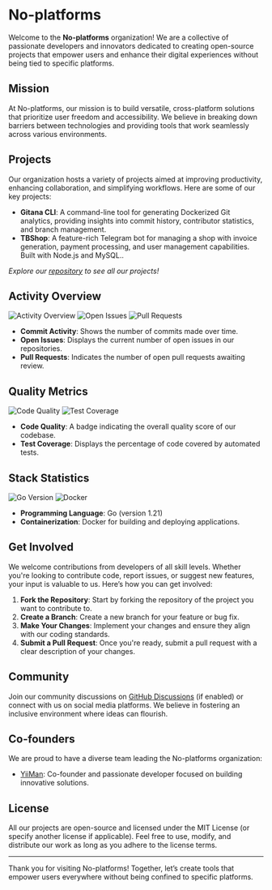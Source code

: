 # No-platforms

Welcome to the **No-platforms** organization! We are a collective of passionate developers and innovators dedicated to creating open-source projects that empower users and enhance their digital experiences without being tied to specific platforms.

## Mission

At No-platforms, our mission is to build versatile, cross-platform solutions that prioritize user freedom and accessibility. We believe in breaking down barriers between technologies and providing tools that work seamlessly across various environments.

## Projects

Our organization hosts a variety of projects aimed at improving productivity, enhancing collaboration, and simplifying workflows. Here are some of our key projects:

- **Gitana CLI**: A command-line tool for generating Dockerized Git analytics, providing insights into commit history, contributor statistics, and branch management.
- **TBShop**: A feature-rich Telegram bot for managing a shop with invoice generation, payment processing, and user management capabilities. Built with Node.js and MySQL..


*Explore our [repository](https://github.com/No-platforms) to see all our projects!*

## Activity Overview

![Activity Overview](https://img.shields.io/github/commit-activity/m/No-platforms) ![Open Issues](https://img.shields.io/github/issues-raw/No-platforms) ![Pull Requests](https://img.shields.io/github/issues-pr-raw/No-platforms)

- **Commit Activity**: Shows the number of commits made over time.
- **Open Issues**: Displays the current number of open issues in our repositories.
- **Pull Requests**: Indicates the number of open pull requests awaiting review.

## Quality Metrics

![Code Quality](https://img.shields.io/librariesio/release/github/No-platforms) ![Test Coverage](https://img.shields.io/coveralls/github/No-platforms)

- **Code Quality**: A badge indicating the overall quality score of our codebase.
- **Test Coverage**: Displays the percentage of code covered by automated tests.

## Stack Statistics

![Go Version](https://img.shields.io/badge/go%20version-1.21-blue) ![Docker](https://img.shields.io/badge/docker-enabled-brightgreen)

- **Programming Language**: Go (version 1.21)
- **Containerization**: Docker for building and deploying applications.

## Get Involved

We welcome contributions from developers of all skill levels. Whether you're looking to contribute code, report issues, or suggest new features, your input is valuable to us. Here’s how you can get involved:

1. **Fork the Repository**: Start by forking the repository of the project you want to contribute to.
2. **Create a Branch**: Create a new branch for your feature or bug fix.
3. **Make Your Changes**: Implement your changes and ensure they align with our coding standards.
4. **Submit a Pull Request**: Once you're ready, submit a pull request with a clear description of your changes.

## Community

Join our community discussions on [GitHub Discussions](https://github.com/No-platforms/discussions) (if enabled) or connect with us on social media platforms. We believe in fostering an inclusive environment where ideas can flourish.

## Co-founders

We are proud to have a diverse team leading the No-platforms organization:

- [YiiMan](https://github.com/yiiman-dev): Co-founder and passionate developer focused on building innovative solutions.

## License

All our projects are open-source and licensed under the MIT License (or specify another license if applicable). Feel free to use, modify, and distribute our work as long as you adhere to the license terms.

---

Thank you for visiting No-platforms! Together, let’s create tools that empower users everywhere without being confined to specific platforms.
